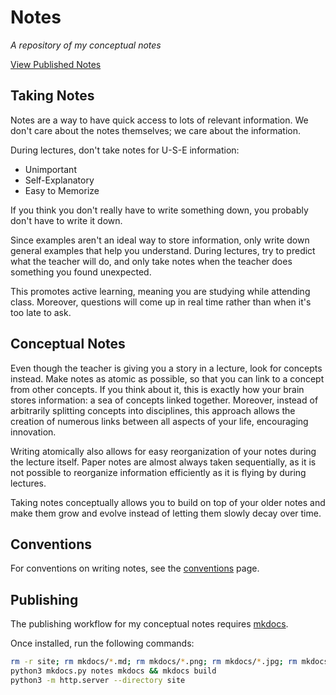 # Notes

_A repository of my conceptual notes_

[View Published Notes](https://notes.emilien.ca/)

## Taking Notes

Notes are a way to have quick access to lots of relevant information. We don't care about the notes themselves; we care about the information.

During lectures, don't take notes for U-S-E information:

- Unimportant
- Self-Explanatory
- Easy to Memorize

If you think you don't really have to write something down, you probably don't have to write it down.

Since examples aren't an ideal way to store information, only write down general examples that help you understand. During lectures, try to predict what the teacher will do, and only take notes when the teacher does something you found unexpected.

This promotes active learning, meaning you are studying while attending class. Moreover, questions will come up in real time rather than when it's too late to ask.

## Conceptual Notes

Even though the teacher is giving you a story in a lecture, look for concepts instead. Make notes as atomic as possible, so that you can link to a concept from other concepts. If you think about it, this is exactly how your brain stores information: a sea of concepts linked together. Moreover, instead of arbitrarily splitting concepts into disciplines, this approach allows the creation of numerous links between all aspects of your life, encouraging innovation.

Writing atomically also allows for easy reorganization of your notes during the lecture itself. Paper notes are almost always taken sequentially, as it is not possible to reorganize information efficiently as it is flying by during lectures.

Taking notes conceptually allows you to build on top of your older notes and make them grow and evolve instead of letting them slowly decay over time.

## Conventions

For conventions on writing notes, see the [conventions](https://notes.emilien.ca/conventions) page.

## Publishing

The publishing workflow for my conceptual notes requires [mkdocs](https://www.mkdocs.org/).

Once installed, run the following commands:

```bash
rm -r site; rm mkdocs/*.md; rm mkdocs/*.png; rm mkdocs/*.jpg; rm mkdocs/*.gif
python3 mkdocs.py notes mkdocs && mkdocs build
python3 -m http.server --directory site
```
